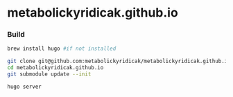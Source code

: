 # metabolickyridicak.github.io

### Build
```bash
brew install hugo #if not installed

git clone git@github.com:metabolickyridicak/metabolickyridicak.github.io.git
cd metabolickyridicak.github.io
git submodule update --init

hugo server
```